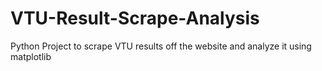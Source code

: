 # VTU-Result-Scrape-Analysis
Python Project to scrape VTU results off the website and analyze it using matplotlib
